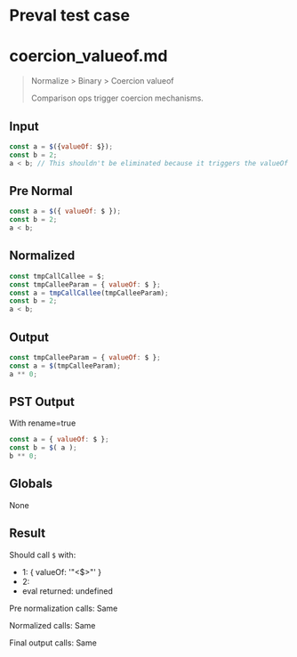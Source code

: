 # Preval test case

# coercion_valueof.md

> Normalize > Binary > Coercion valueof
>
> Comparison ops trigger coercion mechanisms.

## Input

`````js filename=intro
const a = $({valueOf: $});
const b = 2;
a < b; // This shouldn't be eliminated because it triggers the valueOf above
`````

## Pre Normal


`````js filename=intro
const a = $({ valueOf: $ });
const b = 2;
a < b;
`````

## Normalized


`````js filename=intro
const tmpCallCallee = $;
const tmpCalleeParam = { valueOf: $ };
const a = tmpCallCallee(tmpCalleeParam);
const b = 2;
a < b;
`````

## Output


`````js filename=intro
const tmpCalleeParam = { valueOf: $ };
const a = $(tmpCalleeParam);
a ** 0;
`````

## PST Output

With rename=true

`````js filename=intro
const a = { valueOf: $ };
const b = $( a );
b ** 0;
`````

## Globals

None

## Result

Should call `$` with:
 - 1: { valueOf: '"<$>"' }
 - 2: 
 - eval returned: undefined

Pre normalization calls: Same

Normalized calls: Same

Final output calls: Same
